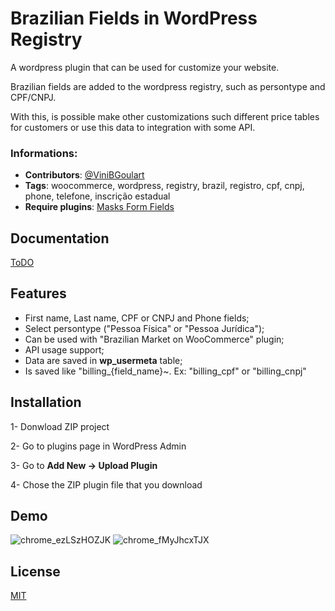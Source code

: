 
# Brazilian Fields in WordPress Registry

A wordpress plugin that can be used for customize your website.

Brazilian fields are added to the wordpress registry, such as persontype and CPF/CNPJ.

With this, is possible make other customizations such different price tables for customers or use this data to integration with some API.
### Informations:

- **Contributors**: [@ViniBGoulart](https://github.com/ViniBGoulart)
- **Tags**: woocommerce, wordpress, registry, brazil, registro, cpf, cnpj, phone, telefone, inscrição estadual
- **Require plugins**: [Masks Form Fields](https://br.wordpress.org/plugins/masks-form-fields/)


## Documentation

[ToDO]()


## Features

- First name, Last name, CPF or CNPJ and Phone fields;
- Select persontype ("Pessoa Física" or "Pessoa Jurídica");
- Can be used with "Brazilian Market on WooCommerce" plugin;
- API usage support;
- Data are saved in **wp_usermeta** table;
- Is saved like "billing_{field_name}~. Ex: "billing_cpf" or "billing_cnpj"


## Installation

1- Donwload ZIP project

2- Go to plugins page in WordPress Admin

3- Go to **Add New -> Upload Plugin**

4- Chose the ZIP plugin file that you download


## Demo

![chrome_ezLSzHOZJK](https://user-images.githubusercontent.com/88122830/180866081-015c554a-73bf-4db8-a969-bc5e86660c30.png)
![chrome_fMyJhcxTJX](https://user-images.githubusercontent.com/88122830/180866086-5f5ddbd0-ad49-499b-9e4d-404b09337fdc.png)


## License

[MIT](https://choosealicense.com/licenses/mit/)

